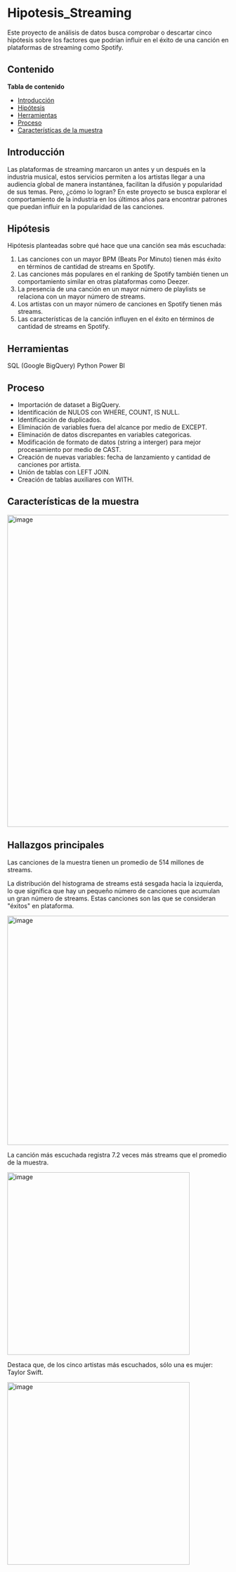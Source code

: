 # Hipotesis_Streaming

Este proyecto de análisis de datos busca comprobar o descartar cinco hipótesis sobre los factores que podrían influir en el éxito de una canción en plataformas de streaming como Spotify. 

## Contenido

**Tabla de contenido**

- [Introducción](#introducción)
- [Hipótesis](#hipótesis)
- [Herramientas](#herramientas)
- [Proceso](#proceso)
- [Características de la muestra](#característicasdelamuestra)


## Introducción 

Las plataformas de streaming marcaron un antes y un después en la industria musical, estos servicios permiten a los artistas llegar a una audiencia global de manera instantánea, facilitan la difusión y popularidad de sus temas. Pero, ¿cómo lo logran? En este proyecto se busca explorar el comportamiento de la industria en los últimos años para encontrar patrones que puedan influir en la popularidad de las canciones.

## Hipótesis

Hipótesis planteadas sobre qué hace que una canción sea más escuchada:
1. Las canciones con un mayor BPM (Beats Por Minuto) tienen más éxito en términos de cantidad de streams en Spotify.
2. Las canciones más populares en el ranking de Spotify también tienen un comportamiento similar en otras plataformas como Deezer.
3. La presencia de una canción en un mayor número de playlists se relaciona con un mayor número de streams.
4. Los artistas con un mayor número de canciones en Spotify tienen más streams.
5. Las características de la canción influyen en el éxito en términos de cantidad de streams en Spotify.

## Herramientas

SQL (Google BigQuery)
Python
Power BI

## Proceso

- Importación de dataset a BigQuery.
- Identificación de NULOS con WHERE, COUNT, IS NULL.
- Identificación de duplicados. 
- Eliminación de variables fuera del alcance por medio de EXCEPT.
- Eliminación de datos discrepantes en variables categoricas.
- Modificación de formato de datos (string a interger) para mejor procesamiento por medio de CAST.
- Creación de nuevas variables: fecha de lanzamiento y cantidad de canciones por artista.
- Unión de tablas con LEFT JOIN.
- Creación de tablas auxiliares con WITH.

## Características de la muestra

<img width="709" alt="image" src="https://github.com/user-attachments/assets/741bddff-6e7b-46ea-9830-2e3c7b03b9f7">

## Hallazgos principales

Las canciones de la muestra tienen un promedio de 514 millones de streams. 

La distribución del histograma de streams está sesgada hacia la izquierda, lo que significa que hay un pequeño número de canciones que acumulan un gran número de streams. Estas canciones son las que se consideran "éxitos" en plataforma.

<img width="521" alt="image" src="https://github.com/user-attachments/assets/0dc68f42-79c3-4795-8b4f-0fc162ede01a">

La canción más escuchada registra  7.2 veces más streams que el promedio de la muestra.

<img width="415" alt="image" src="https://github.com/user-attachments/assets/22807a57-2143-4270-a6ec-843d2f6352b3">


Destaca que, de los cinco artistas más escuchados, sólo una es mujer: Taylor Swift.

<img width="415" alt="image" src="https://github.com/user-attachments/assets/2148f510-66c9-4aa4-bdb2-fdf27f117439">











  
